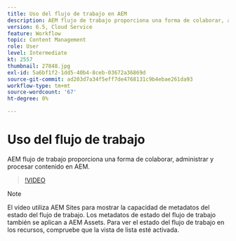```yaml
---
title: Uso del flujo de trabajo en AEM
description: AEM flujo de trabajo proporciona una forma de colaborar, administrar y procesar contenido en AEM.
version: 6.5, Cloud Service
feature: Workflow
topic: Content Management
role: User
level: Intermediate
kt: 2557
thumbnail: 27848.jpg
exl-id: 5a6bf1f2-1dd5-40b4-8ceb-03672a36869d
source-git-commit: ad203d7a34f5eff7de4768131c9b4ebae261da93
workflow-type: tm+mt
source-wordcount: '67'
ht-degree: 0%

---
```


# Uso del flujo de trabajo

AEM flujo de trabajo proporciona una forma de colaborar, administrar y procesar contenido en AEM.

>[!VIDEO](https://video.tv.adobe.com/v/27848/?quality=12&learn=on)

>[!NOTE]
>
> El vídeo utiliza AEM Sites para mostrar la capacidad de metadatos del estado del flujo de trabajo. Los metadatos de estado del flujo de trabajo también se aplican a AEM Assets. Para ver el estado del flujo de trabajo en los recursos, compruebe que la vista de lista esté activada.
